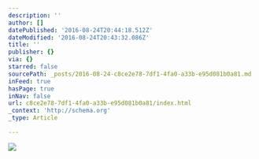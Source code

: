 ```yaml
---
description: ''
author: []
datePublished: '2016-08-24T20:44:18.512Z'
dateModified: '2016-08-24T20:43:32.086Z'
title: ''
publisher: {}
via: {}
starred: false
sourcePath: _posts/2016-08-24-c8ce2e78-7df1-4fa0-a33b-e95d081b0a81.md
inFeed: true
hasPage: true
inNav: false
url: c8ce2e78-7df1-4fa0-a33b-e95d081b0a81/index.html
_context: 'http://schema.org'
_type: Article

---
```

![](https://the-grid-user-content.s3-us-west-2.amazonaws.com/ccb158f4-2ef5-44c4-b26b-0a13744f3e7d.jpg)